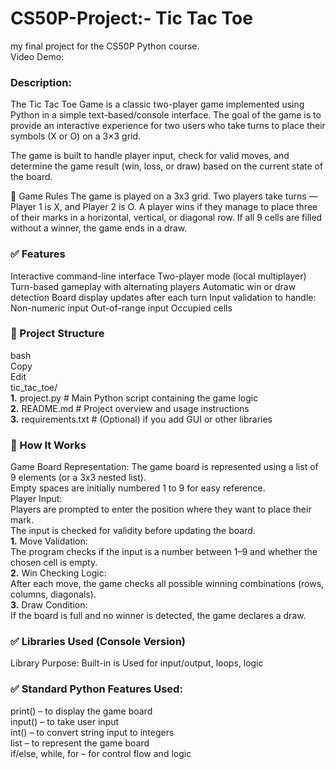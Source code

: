 # **CS50P-Project:- Tic Tac Toe**    
my final project for the CS50P Python course.        
Video Demo:  <URL HERE>        
### Description:     
The Tic Tac Toe Game is a classic two-player game implemented using Python in a simple text-based/console interface. The goal of the game is to provide an interactive experience for two users who take turns to place their symbols (X or O) on a 3×3 grid.

The game is built to handle player input, check for valid moves, and determine the game result (win, loss, or draw) based on the current state of the board.

🔧 Game Rules
The game is played on a 3x3 grid.
Two players take turns — Player 1 is X, and Player 2 is O.
A player wins if they manage to place three of their marks in a horizontal, vertical, or diagonal row.
If all 9 cells are filled without a winner, the game ends in a draw.

### ✅ Features

Interactive command-line interface
Two-player mode (local multiplayer)
Turn-based gameplay with alternating players
Automatic win or draw detection
Board display updates after each turn
Input validation to handle:
Non-numeric input
Out-of-range input
Occupied cells

### 📁 Project Structure

bash  
Copy  
Edit  
tic_tac_toe/    
**1.** project.py             # Main Python script containing the game logic  
**2.** README.md              # Project overview and usage instructions  
**3.** requirements.txt       # (Optional) if you add GUI or other libraries  

### 🧠 How It Works

Game Board Representation:
The game board is represented using a list of 9 elements (or a 3x3 nested list).  
Empty spaces are initially numbered 1 to 9 for easy reference.  
Player Input:  
Players are prompted to enter the position where they want to place their mark.  
The input is checked for validity before updating the board.  
**1.** Move Validation:  
The program checks if the input is a number between 1–9 and whether the chosen cell is empty.  
**2.** Win Checking Logic:  
After each move, the game checks all possible winning combinations (rows, columns, diagonals).  
**3.** Draw Condition:  
If the board is full and no winner is detected, the game declares a draw.  

### ✅ Libraries Used (Console Version)

Library	Purpose: Built-in is Used for input/output, loops, logic

### ✅ Standard Python Features Used:

print() – to display the game board  
input() – to take user input  
int() – to convert string input to integers  
list – to represent the game board  
if/else, while, for – for control flow and logic  



